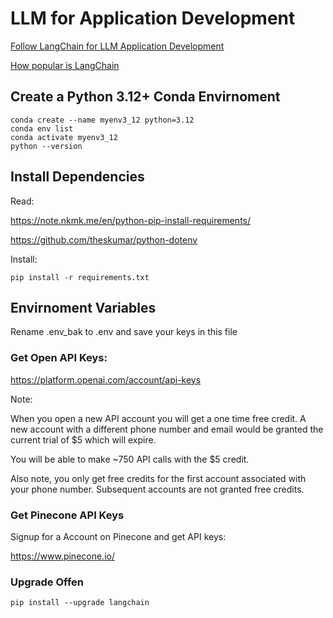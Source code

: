# LLM for Application Development

[Follow LangChain for LLM Application Development](https://www.deeplearning.ai/short-courses/langchain-for-llm-application-development/)

[How popular is LangChain](https://snyk.io/advisor/python/langchain)


## Create a Python 3.12+ Conda Envirnoment 

    conda create --name myenv3_12 python=3.12
    conda env list
    conda activate myenv3_12
    python --version


## Install Dependencies   

Read: 

https://note.nkmk.me/en/python-pip-install-requirements/

https://github.com/theskumar/python-dotenv

Install:

    pip install -r requirements.txt


## Envirnoment Variables

Rename .env_bak to .env and save your keys in this file

### Get Open API Keys:

https://platform.openai.com/account/api-keys 

Note: 

When you open a new API account you will get a one time free credit. A new account with a different phone number and email would be granted the current trial of $5 which will expire.

You will be able to make ~750 API calls with the $5 credit.

Also note, you only get free credits for the first account associated with your phone number. Subsequent accounts are not granted free credits.

### Get Pinecone API Keys

Signup for a Account on Pinecone and get API keys:

https://www.pinecone.io/ 

### Upgrade Offen

    pip install --upgrade langchain
    
